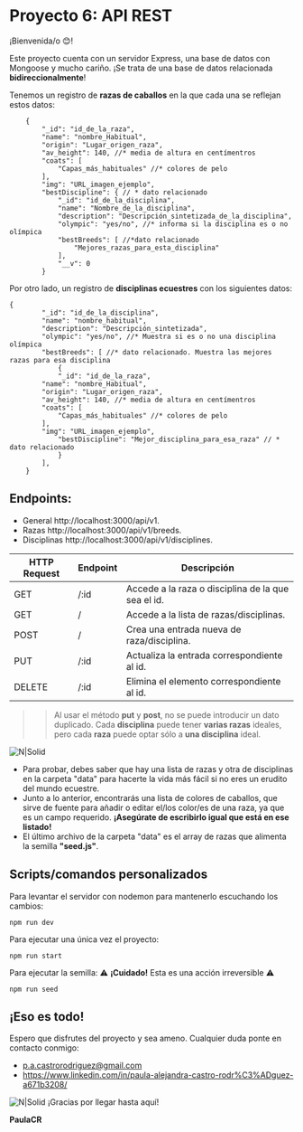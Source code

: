 # Proyecto 6: API REST

¡Bienvenida/o 😊!

Este proyecto cuenta con un servidor Express, una base de datos con Mongoose y mucho cariño.
¡Se trata de una base de datos relacionada **bidireccionalmente**!

Tenemos un registro de **razas de caballos** en la que cada una se reflejan estos datos:

```
    {
		"_id": "id_de_la_raza",
		"name": "nombre_Habitual",
		"origin": "Lugar_origen_raza",
		"av_height": 140, //* media de altura en centímentros
		"coats": [
			"Capas_más_habituales" //* colores de pelo
		],
		"img": "URL_imagen_ejemplo",
		"bestDiscipline": { // * dato relacionado
			"_id": "id_de_la_disciplina",
			"name": "Nombre_de_la_disciplina",
			"description": "Descripción_sintetizada_de_la_disciplina",
			"olympic": "yes/no", //* informa si la disciplina es o no olímpica
			"bestBreeds": [ //*dato relacionado
				"Mejores_razas_para_esta_disciplina"
			],
			"__v": 0
		}
```

Por otro lado, un registro de **disciplinas ecuestres** con los siguientes datos:

```
{
		"_id": "id_de_la_disciplina",
		"name": "nombre_habitual",
		"description": "Descripción_sintetizada",
		"olympic": "yes/no", //* Muestra si es o no una disciplina olímpica
		"bestBreeds": [ //* dato relacionado. Muestra las mejores razas para esa disciplina
			{
			"_id": "id_de_la_raza",
		"name": "nombre_Habitual",
		"origin": "Lugar_origen_raza",
		"av_height": 140, //* media de altura en centímentros
		"coats": [
			"Capas_más_habituales" //* colores de pelo
		],
		"img": "URL_imagen_ejemplo",
			"bestDiscipline": "Mejor_disciplina_para_esa_raza" // * dato relacionado
			}
		],
	}
```

## Endpoints:

- General http://localhost:3000/api/v1.
- Razas http://localhost:3000/api/v1/breeds.
- Disciplinas http://localhost:3000/api/v1/disciplines.

| HTTP Request | Endpoint | Descripción                                        |
| ------------ | -------- | -------------------------------------------------- |
| GET          | /:id     | Accede a la raza o disciplina de la que sea el id. |
| GET          | /        | Accede a la lista de razas/disciplinas.            |
| POST         | /        | Crea una entrada nueva de raza/disciplina.         |
| PUT          | /:id     | Actualiza la entrada correspondiente al id.        |
| DELETE       | /:id     | Elimina el elemento correspondiente al id.         |

> > Al usar el método **put** y **post**, no se puede introducir un dato duplicado. Cada **disciplina** puede tener **varias razas** ideales, pero cada **raza** puede optar sólo a **una disciplina** ideal.

![N|Solid](https://verdeyazul.diarioinformacion.com/wp-content/uploads/2021/10/horses-g4a417ec1c_1920-740x494.jpg)

- Para probar, debes saber que hay una lista de razas y otra de disciplinas en la carpeta "data" para hacerte la vida más fácil si no eres un erudito del mundo ecuestre.
- Junto a lo anterior, encontrarás una lista de colores de caballos, que sirve de fuente para añadir o editar el/los color/es de una raza, ya que es un campo requerido. **¡Asegúrate de escribirlo igual que está en ese listado!**
- El último archivo de la carpeta "data" es el array de razas que alimenta la semilla **"seed.js"**.

## Scripts/comandos personalizados

Para levantar el servidor con nodemon para mantenerlo escuchando los cambios:

```
npm run dev
```

Para ejecutar una única vez el proyecto:

```
npm run start
```

Para ejecutar la semilla:
⚠️ **¡Cuidado!** Esta es una acción irreversible ⚠️

```
npm run seed
```

## ¡Eso es todo!

Espero que disfrutes del proyecto y sea ameno.
Cualquier duda ponte en contacto conmigo:

- p.a.castrorodriguez@gmail.com
- https://www.linkedin.com/in/paula-alejandra-castro-rodr%C3%ADguez-a671b3208/

![N|Solid](https://www.tiendahipicapinol.com/wp-content/uploads/2016/12/horse-1018835_1920.webp)
¡Gracias por llegar hasta aquí!

**PaulaCR**
